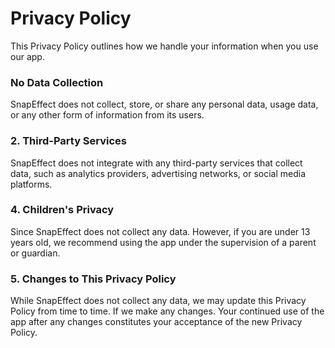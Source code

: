 # Privacy Policy

This Privacy Policy outlines how we handle your information when you use our app. 

### **No Data Collection**

SnapEffect does not collect, store, or share any personal data, usage data, or any other form of information from its users.

### 2. **Third-Party Services**

SnapEffect does not integrate with any third-party services that collect data, such as analytics providers, advertising networks, or social media platforms.

### 4. **Children's Privacy**

Since SnapEffect does not collect any data. However, if you are under 13 years old, we recommend using the app under the supervision of a parent or guardian.

### 5. **Changes to This Privacy Policy**

While SnapEffect does not collect any data, we may update this Privacy Policy from time to time. If we make any changes. Your continued use of the app after any changes constitutes your acceptance of the new Privacy Policy.

